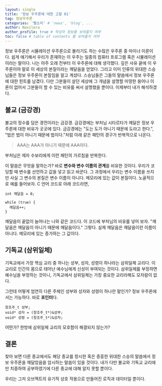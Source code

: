 ```yaml
---
layout: single
title: '정보 우주론에 대한 고찰 01'
tag: 정보우주론
categories: '뻘소리' # 'news', 'blog', ...
author: Navilera
author_profile: true # 작성자 정보를 보여줄지 여부
toc: false # table of contents 를 보여줄지 여부
---
```

정보 우주론은 시뮬레이션 우주론으로 불리기도 하는 수많은 우주론 중 마이너 이론이다. 쉽게 얘기해서 우리가 존재하는 이 우주는 일종의 컴퓨터 프로그램 혹은 시뮬레이션이라는 말이다. 나는 아주 오래 전부터 이 우주론에 대해 생각했다. 깊은 사유 끝에 이 우주론이야 말로 이 세상의 본질이라는 깨달음을 얻었다. 그리고 이미 인류의 위대한 스승님들은 정보 우주론이 본질임을 알고 계셨다. 스승님들은 그들의 말씀에서 정보 우주론에 대한 힌트를 남겼다. 다만 그분들이 살던 세상에 그 개념을 설명할 마땅한 용어나 이론이 없어서 그분들이 할 수 있는 비유를 써서 설명했을 뿐이다. 이제부터 내가 해석하겠다.

## 불교 (금강경)

불교의 정수를 담은 경전이라는 금강경. 금강경에는 부처님 시타르타가 깨달은 정보 우주론에 대한 비유가 곳곳에 있다. 금강경에는 "도는 도가 아니기 때문에 도라고 한다.", "법은 법이 아니기 때문에 법이다."처럼 아래 같은 패턴의 경구가 반복적으로 나온다.

> AAA는 AAA가 아니기 때문에 AAA이다.

부처님은 제자 수보리에게 이런 패턴의 가르침을 반복한다.

이 말씀은 무엇을 말하는가? 바로 **변수와 변수 이름의 관계**를 비유한 것이다. 우리가 코딩할 때 변수를 선언하고 값을 넣고 읽고 바꾼다. 그 과정에서 우리는 변수 이름을 쓰지만 사실 그 변수의 본질은 변수 이름이 아니다. 메모리에 있는 값이 본질이다. 노골적으로 예를 들어보자. C 언어 코드로 아래 코드라면,

```
int 깨달음 = 0;

while (true) {
  깨달음++;
}
```

깨달음이 끝없이 늘어나는 나와 같은 코드다. 이 코드에 부처님의 비유를 넣어 보자. "깨달음은 깨달음이 아니기 때문에 깨달음이다." 그렇다. 실제 깨달음은 깨달음이란 이름이 아니다. 메모리에 있는 증가하는 그 값이다.

## 기독교 (삼위일체)

기독교에서 가장 핵심 교리 중 하나는 성부, 성자, 성령이 하나라는 삼위일체 교리다. 이 교리로 인간의 몸으로 태어난 예수님에게 신성이 부여되는 것이다. 삼위일체를 부정하면 예수님을 부정하는 것이니, 기독교에서 삼위일체는 가장 중요한 교리라해도 모자람이 없다.

그런데 어떻게 엄연히 다른 주체인 성부와 성자와 성령이 하나란 말인가? 정보 우주론에서는 가능하다. 바로 **포인터**다.

```
창조주_t 성부;
void* 성자 = (창조주_t*)&성부;
void* 성령 = (창조주_t*)&성자;
```

어떤가? 한방에 삼위일체 교리의 모호함이 해결되지 않는가?

## 결론

찾아 보면 다른 종교에서도 해당 종교를 창시한 혹은 증흥한 위대한 스승의 말씀에서 정보 우주론을 깨달았음을 암시하는 말씀이 있을 것이다. 내가 다만 불교와 기독교 교리에만 치중하여 공부하였기에 다른 종교에 대해 알지 못할 뿐이다.

우리는 그저 오브젝트의 유기적 상호 작용으로 만들어진 로직과 데이터일 뿐이다.
